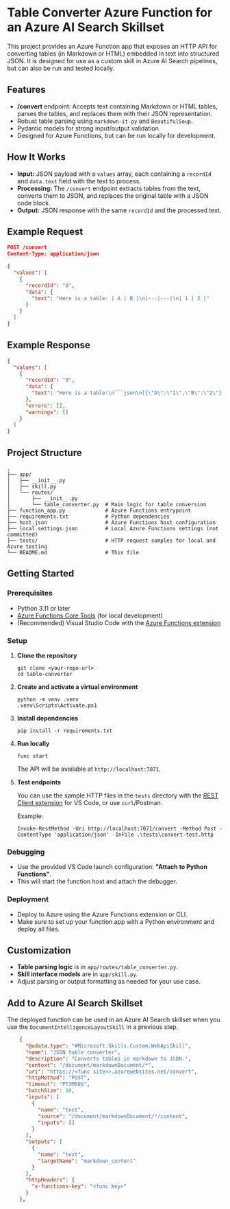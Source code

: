 
# Table Converter Azure Function for an Azure AI Search Skillset

This project provides an Azure Function app that exposes an HTTP API for converting tables (in Markdown or HTML) embedded in text into structured JSON. It is designed for use as a custom skill in Azure AI Search pipelines, but can also be run and tested locally.

## Features

- **/convert** endpoint: Accepts text containing Markdown or HTML tables, parses the tables, and replaces them with their JSON representation.
- Robust table parsing using `markdown-it-py` and `BeautifulSoup`.
- Pydantic models for strong input/output validation.
- Designed for Azure Functions, but can be run locally for development.

## How It Works

- **Input:** JSON payload with a `values` array, each containing a `recordId` and `data.text` field with the text to process.
- **Processing:** The `/convert` endpoint extracts tables from the text, converts them to JSON, and replaces the original table with a JSON code block.
- **Output:** JSON response with the same `recordId` and the processed text.

## Example Request

```json
POST /convert
Content-Type: application/json

{
  "values": [
    {
      "recordId": "0",
      "data": {
        "text": "Here is a table: | A | B |\n|---|---|\n| 1 | 2 |"
      }
    }
  ]
}
```

## Example Response

```json
{
  "values": [
    {
      "recordId": "0",
      "data": {
        "text": "Here is a table:\n```json\n[{\"A\":\"1\",\"B\":\"2\"}]\n```\n"
      },
      "errors": [],
      "warnings": []
    }
  ]
}
```

## Project Structure

```
.
├── app/
│   ├── __init__.py
│   ├── skill.py
│   └── routes/
│       ├── __init__.py
│       └── table_converter.py  # Main logic for table conversion
├── function_app.py             # Azure Functions entrypoint
├── requirements.txt            # Python dependencies
├── host.json                   # Azure Functions host configuration
├── local.settings.json         # Local Azure Functions settings (not committed)
├── tests/                      # HTTP request samples for local and Azure testing
└── README.md                   # This file
```

## Getting Started

### Prerequisites

- Python 3.11 or later
- [Azure Functions Core Tools](https://learn.microsoft.com/en-us/azure/azure-functions/functions-run-local) (for local development)
- (Recommended) Visual Studio Code with the [Azure Functions extension](https://marketplace.visualstudio.com/items?itemName=ms-azuretools.vscode-azurefunctions)

### Setup

1. **Clone the repository**

   ```pwsh
   git clone <your-repo-url>
   cd table-converter
   ```

2. **Create and activate a virtual environment**

   ```pwsh
   python -m venv .venv
   .venv\Scripts\Activate.ps1
   ```

3. **Install dependencies**

   ```pwsh
   pip install -r requirements.txt
   ```

4. **Run locally**

   ```pwsh
   func start
   ```

   The API will be available at `http://localhost:7071`.

5. **Test endpoints**

   You can use the sample HTTP files in the `tests` directory with the [REST Client extension](https://marketplace.visualstudio.com/items?itemName=humao.rest-client) for VS Code, or use `curl`/Postman.

   Example:

   ```pwsh
   Invoke-RestMethod -Uri http://localhost:7071/convert -Method Post -ContentType 'application/json' -InFile .\tests\convert-test.http
   ```

### Debugging

- Use the provided VS Code launch configuration: **"Attach to Python Functions"**.
- This will start the function host and attach the debugger.

### Deployment

- Deploy to Azure using the Azure Functions extension or CLI.
- Make sure to set up your function app with a Python environment and deploy all files.

## Customization

- **Table parsing logic** is in `app/routes/table_converter.py`.
- **Skill interface models** are in `app/skill.py`.
- Adjust parsing or output formatting as needed for your use case.


## Add to Azure AI Search Skillset

The deployed function can be used in an Azure AI Search skillset when you use the `DocumentIntelligenceLayoutSkill` in a previous step.

```JSON
    {
      "@odata.type": "#Microsoft.Skills.Custom.WebApiSkill",
      "name": "JSON table converter",
      "description": "Converts tables in markdown to JSON.",
      "context": "/document/markdownDocument/*",
      "uri": "https://<func site>>.azurewebsites.net/convert",
      "httpMethod": "POST",
      "timeout": "PT3M50S",
      "batchSize": 10,
      "inputs": [
        {
          "name": "text",
          "source": "/document/markdownDocument/*/content",
          "inputs": []
        }
      ],
      "outputs": [
        {
          "name": "text",
          "targetName": "markdown_content"
        }
      ],
      "httpHeaders": {
        "x-functions-key": "<func key>"
      }
    },
```

